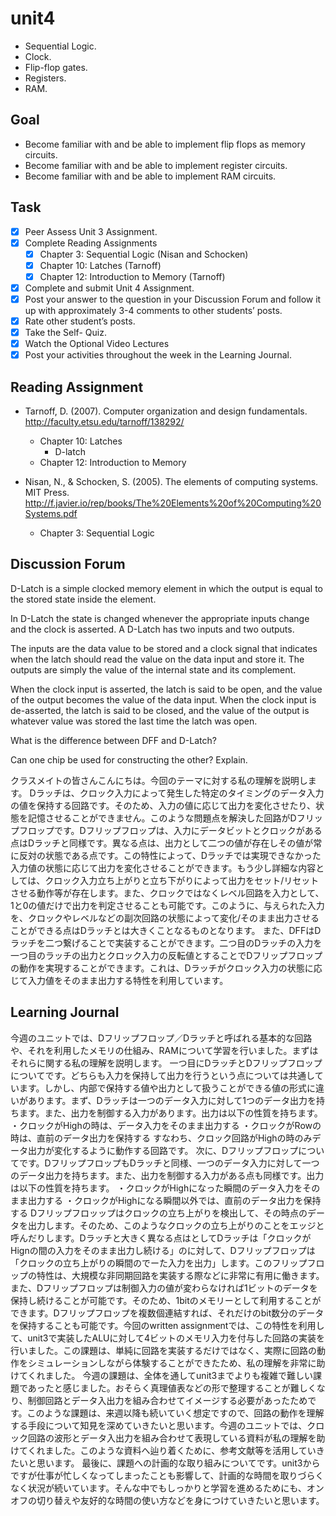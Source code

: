 # unit4

- Sequential Logic.
- Clock.
- Flip-flop gates.
- Registers.
- RAM.

## Goal

- Become familiar with and be able to implement flip flops as memory circuits.
- Become familiar with and be able to implement register circuits.
- Become familiar with and be able to implement RAM circuits.

## Task

- [x] Peer Assess Unit 3 Assignment.
- [x] Complete Reading Assignments
  - [x] Chapter 3:  Sequential Logic (Nisan and Schocken)
  - [x] Chapter 10: Latches (Tarnoff)
  - [x] Chapter 12: Introduction to Memory (Tarnoff)
- [x] Complete and submit Unit 4 Assignment.
- [x] Post your answer to the question in your Discussion Forum and follow it up with approximately 3-4 comments to other students’ posts.
- [x] Rate other student’s posts.
- [x] Take the Self- Quiz.
- [x] Watch the Optional Video Lectures
- [x] Post your activities throughout the week in the Learning Journal.

## Reading Assignment

- Tarnoff, D. (2007). Computer organization and design fundamentals. <http://faculty.etsu.edu/tarnoff/138292/>
  - Chapter 10: Latches
    - D-latch
  - Chapter 12: Introduction to Memory

- Nisan, N., & Schocken, S. (2005). The elements of computing systems. MIT Press. <http://f.javier.io/rep/books/The%20Elements%20of%20Computing%20Systems.pdf>
  - Chapter 3: Sequential Logic

## Discussion Forum

D-Latch is a simple clocked memory element in which the output is equal to the stored state inside the element.

In D-Latch the state is changed whenever the appropriate inputs change and the clock is asserted. A D-Latch has two inputs and two outputs.

The inputs are the data value to be stored and a clock signal that indicates when the latch should read the value on the data input and store it. The outputs are simply the value of the internal state and its complement.

When the clock input is asserted, the latch is said to be open, and the value of the output becomes the value of the data input. When the clock input is de-asserted, the latch is said to be closed, and the value of the output is whatever value was stored the last time the latch was open.

What is the difference between DFF and D-Latch?

Can one chip be used for constructing the other? Explain.

クラスメイトの皆さんこんにちは。今回のテーマに対する私の理解を説明します。
Dラッチは、クロック入力によって発生した特定のタイミングのデータ入力の値を保持する回路です。そのため、入力の値に応じて出力を変化させたり、状態を記憶させることができません。このような問題点を解決した回路がDフリップフロップです。Dフリップフロップは、入力にデータビットとクロックがある点はDラッチと同様です。異なる点は、出力として二つの値が存在しその値が常に反対の状態である点です。この特性によって、Dラッチでは実現できなかった入力値の状態に応じて出力を変化させることができます。もう少し詳細な内容としては、クロック入力立ち上がりと立ち下がりによって出力をセット/リセットさせる動作等が存在します。また、クロックではなくレベル回路を入力として、1と0の値だけで出力を判定させることも可能です。このように、与えられた入力を、クロックやレベルなどの副次回路の状態によって変化/そのまま出力させることができる点はDラッチとは大きくことなるものとなります。
また、DFFはDラッチを二つ繋げることで実装することができます。二つ目のDラッチの入力を一つ目のラッチの出力とクロック入力の反転値とすることでDフリップフロップの動作を実現することができます。これは、Dラッチがクロック入力の状態に応じて入力値をそのまま出力する特性を利用しています。

## Learning Journal

今週のユニットでは、Dフリップフロップ／Dラッチと呼ばれる基本的な回路や、それを利用したメモリの仕組み、RAMについて学習を行いました。まずはそれらに関する私の理解を説明します。
一つ目にDラッチとDフリップフロップについてです。どちらも入力を保持して出力を行うという点については共通しています。しかし、内部で保持する値や出力として扱うことができる値の形式に違いがあります。まず、Dラッチは一つのデータ入力に対して1つのデータ出力を持ちます。また、出力を制御する入力があります。出力は以下の性質を持ちます。
・クロックがHighの時は、データ入力をそのまま出力する
・クロックがRowの時は、直前のデータ出力を保持する
すなわち、クロック回路がHighの時のみデータ出力が変化するように動作する回路です。
次に、Dフリップフロップについてです。DフリップフロップもDラッチと同様、一つのデータ入力に対して一つのデータ出力を持ちます。また、出力を制御する入力がある点も同様です。出力は以下の性質を持ちます。
・クロックがHighになった瞬間のデータ入力をそのまま出力する
・クロックがHighになる瞬間以外では、直前のデータ出力を保持する
Dフリップフロッップはクロックの立ち上がりを検出して、その時点のデータを出力します。そのため、このようなクロックの立ち上がりのことをエッジと呼んだりします。Dラッチと大きく異なる点はとしてDラッチは「クロックがHignの間の入力をそのまま出力し続ける」のに対して、Dフリップフロップは「クロックの立ち上がりの瞬間のでーた入力を出力」します。このフリップフロップの特性は、大規模な非同期回路を実装する際などに非常に有用に働きます。
また、Dフリップフロップは制御入力の値が変わらなければ1ビットのデータを保持し続けることが可能です。そのため、1bitのメモリーとして利用することができます。Dフリップフロップを複数個連結すれば、それだけのbit数分のデータを保持することも可能です。今回のwritten assignmentでは、この特性を利用して、unit3で実装したALUに対して4ビットのメモリ入力を付与した回路の実装を行いました。この課題は、単純に回路を実装するだけではなく、実際に回路の動作をシミュレーションしながら体験することができたため、私の理解を非常に助けてくれました。
今週の課題は、全体を通してunit3までよりも複雑で難しい課題であったと感じました。おそらく真理値表などの形で整理することが難しくなり、制御回路とデータ入出力を組み合わせてイメージする必要があったためです。このような課題は、来週以降も続いていく想定ですので、回路の動作を理解する手段について知見を深めていきたいと思います。今週のユニットでは、クロック回路の波形とデータ入出力を組み合わせて表現している資料が私の理解を助けてくれました。このような資料へ辿り着くために、参考文献等を活用していきたいと思います。
最後に、課題への計画的な取り組みについてです。unit3からですが仕事が忙しくなってしまったことも影響して、計画的な時間を取りづらくなく状況が続いています。そんな中でもしっかりと学習を進めるためにも、オンオフの切り替えや友好的な時間の使い方などを身につけていきたいと思います。
